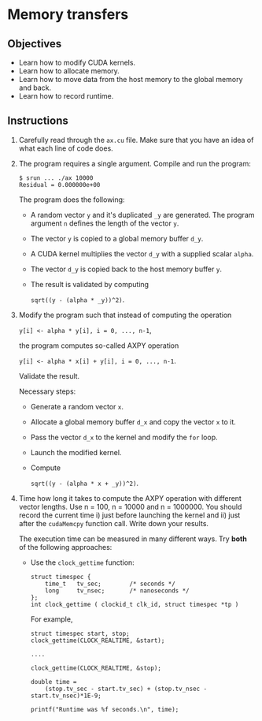 # Memory transfers

## Objectives

 - Learn how to modify CUDA kernels.
 - Learn how to allocate memory.
 - Learn how to move data from the host memory to the global memory and back.
 - Learn how to record runtime.

## Instructions

 1. Carefully read through the `ax.cu` file. Make sure that you have an idea
    of what each line of code does.

 2. The program requires a single argument. Compile and run the program:
 
    ```
    $ srun ... ./ax 10000
    Residual = 0.000000e+00
    ```
    
    The program does the following:
     - A random vector `y` and it's duplicated `_y` are generated.
       The program argument `n` defines the length of the vector `y`.
     - The vector `y` is copied to a global memory buffer `d_y`.
     - A CUDA kernel multiplies the vector `d_y` with a supplied scalar `alpha`.
     - The vector `d_y` is copied back to the host memory buffer `y`.
     - The result is validated by computing
     
       `sqrt((y - (alpha * _y))^2)`.

 3. Modify the program such that instead of computing the operation
    
    `y[i] <- alpha * y[i], i = 0, ..., n-1`, 
    
    the program computes so-called AXPY operation
    
    `y[i] <- alpha * x[i] + y[i], i = 0, ..., n-1`. 
    
    Validate the result.

    Necessary steps:
     - Generate a random vector `x`.
     - Allocate a global memory buffer `d_x` and copy the vector `x` to it.
     - Pass the vector `d_x` to the kernel and modify the `for` loop.
     - Launch the modified kernel.
     - Compute

       `sqrt((y - (alpha * x + _y))^2)`.

 4. Time how long it takes to compute the AXPY operation with different
    vector lengths. Use n = 100, n = 10000 and n = 1000000. You should record
    the current time i) just before launching the kernel and ii) just after the
    `cudaMemcpy` function call. Write down your results.
    
    The execution time can be measured in many different ways. Try **both** of
    the following approaches:
    
     - Use the `clock_gettime` function:
     
       ```
       struct timespec {
           time_t   tv_sec;        /* seconds */
           long     tv_nsec;       /* nanoseconds */
       };
       int clock_gettime ( clockid_t clk_id, struct timespec *tp )
       ```
       
       For example,
       
       ```
       struct timespec start, stop;
       clock_gettime(CLOCK_REALTIME, &start);
       
       ....
       
       clock_gettime(CLOCK_REALTIME, &stop);

       double time =
           (stop.tv_sec - start.tv_sec) + (stop.tv_nsec - start.tv_nsec)*1E-9;

       printf("Runtime was %f seconds.\n", time);
       ```
       
    
    
